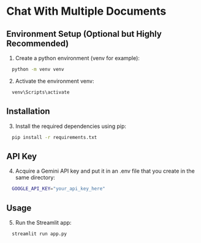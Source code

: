 
# Chat With Multiple Documents

## Environment Setup (Optional but Highly Recommended)

1. Create a python environment (venv for example):

```bash
  python -m venv venv
```

2. Activate the environment venv:

```bash
  venv\Scripts\activate
```

## Installation

3. Install the required dependencies using pip:

```bash
  pip install -r requirements.txt
```

## API Key

4. Acquire a Gemini API key and put it in an .env file that you create in the same directory:

```bash
  GOOGLE_API_KEY="your_api_key_here"
```

## Usage

5. Run the Streamlit app:

```bash
  streamlit run app.py
```